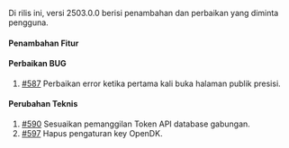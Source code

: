 Di rilis ini, versi 2503.0.0 berisi penambahan dan perbaikan yang diminta pengguna.

#### Penambahan Fitur


#### Perbaikan BUG

1. [#587](https://github.com/OpenSID/OpenKab/issues/587) Perbaikan error ketika pertama kali buka halaman publik presisi.

#### Perubahan Teknis

1. [#590](https://github.com/OpenSID/OpenKab/issues/590) Sesuaikan pemanggilan Token API database gabungan.
2. [#597](https://github.com/OpenSID/OpenKab/issues/597) Hapus pengaturan key OpenDK.
